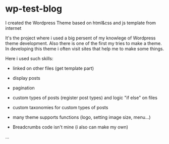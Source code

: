 # wp-test-blog
I created the Wordpress Theme based on html&css and js template from internet

It's the project where i used a big persent of my knowlege of Wordpress theme development. Also there is one of the first my tries to make a theme. In developing this theme i often visit sites that help me to make some things. 

Here i used such skills:
- linked on other files (get template part)
- display posts
- pagination
- custom types of posts (register post types) and logic "if else" on files
- custom taxonomies for custom types of posts

- many theme supports functions (logo, setting image size, menu...)
- Breadcrumbs code isn't mine (i also can make my own)

...
